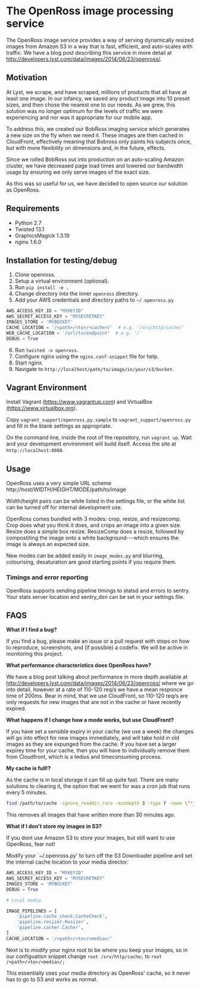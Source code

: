 # The OpenRoss image processing service

The OpenRoss image service provides a way of serving dynamically resized images from Amazon S3 in a way that is fast, efficient, and auto-scales with traffic.
We have a blog post describing this service in more detail at http://developers.lyst.com/data/images/2014/06/23/openross/.

## Motivation
At Lyst, we scrape, and have scraped, millions of products that all have at least one image.
In our infancy, we saved any product image into 10 preset sizes, and then chose the nearest one to our needs.
As we grew, this solution was no longer optimum for the levels of traffic we were experiencing and nor was it appropriate for our mobile app.

To address this, we created our BobRoss imaging service which generates a new size on the fly when we need it.
These images are then cached in CloudFront, effectively meaning that Bobross only paints his subjects once, but with more flexibility on dimensions and, in the future, effects.

Since we rolled BobRoss out into production on an auto-scaling Amazon cluster, we have decreased page load times and lowered our bandwidth usage by ensuring we only serve images of the exact size.

As this was so useful for us, we have decided to open source our solution as OpenRoss.

## Requirements

* Python 2.7
* Twisted 13.1
* GraphicsMagick 1.3.19
* nginx 1.6.0

## Installation for testing/debug

1. Clone openross.
2. Setup a virtual environment (optional).
3. Run `pip install -e .`
4. Change directory into the inner `openross` directory.
5. Add your AWS credentials and directory paths to `~/.openross.py`
```python
AWS_ACCESS_KEY_ID = "MYKEYID"
AWS_SECRET_ACCESS_KEY = "MYSECRETKEY"
IMAGES_STORE = 'MYBUCKET'
CACHE_LOCATION = '/<path>/<to>/<cache>/'  # e.g. '/srv/http/cache/'
WEB_CACHE_LOCATION = '/url/to/endpoint'  # e.g. '/'
DEBUG = True
```
6. Run `twisted -n openross`.
7. Configure nginx using the `nginx.conf-snippet` file for help.
8. Start nginx.
9. Navigate to `http://localhost/path/to/image/in/your/s3/bucket`.

## Vagrant Environment

Install Vagrant (https://www.vagrantup.com) and VirtualBox (https://www.virtualbox.org).

Copy `vagrant_support/openross.py.sample` to `vagrant_support/openross.py` and fill in the blank settings as appropriate.

On the command line, inside the root of the repository, run `vagrant up`. Wait and your development environment will build itself. Access the site at `http://localhost:8080`.

## Usage

OpenRoss uses a very simple URL scheme http://host/WIDTH/HEIGHT/MODE/path/to/image

Width/height pairs can be white listed in the settings file, or the white list can be turned off for internal development use.

OpenRoss comes bundled with 3 modes: crop, resize, and resizecomp.
Crop does what you think it does, and crops an image into a given size.
Resize does a simple box resize.
ResizeComp does a resize, followed by compostiting the image onto a white background---which ensures the image is always an expected size.

New modes can be added easily in `image_modes.py` and blurring, colourising, desaturation are good starting points if you require them.

### Timings and error reporting

OpenRoss supports sending pipeline timings to statsd and errors to sentry.
Your stats server location and sentry_dsn can be set in your settings file.

## FAQS

**What if I find a bug?**

If you find a bug, please make an issue or a pull request with steps on how to reproduce, screenshots, and (if possible) a codefix.
We will be active in monitoring this project.

**What performance characteristics does OpenRoss have?**

We have a blog post talking about performance in more depth available at http://developers.lyst.com/data/images/2014/06/23/openross/ where we go into detail, however at a rate of 110-120 req/s we have a mean responce time of 200ms.
Bear in mind, that we use CloudFront, so 110-120 req/s are only requests for new images that are not in the cache or have recently expired.

**What happens if I change how a mode works, but use CloudFront?**

If you have set a sensible expiry in your cache (we use a week) the changes will go into effect for new images immediately, and will take hold in old images as they are expunged from the cache.
If you have set a larger expirey time for your cache, then you will have to individually remove them from Cloudfront, which is a tedius and timeconsuming process.

**My cache is full!?**

As the cache is in local storage it can fill up quite fast.
There are many solutions to clearing it, the option that we went for was a cron job that runs every 5 minutes.
```bash
find /path/to/cache -ignore_readdir_race -mindepth 3 -type f -name \"*jpeg\" -mmin +30 -delete >/dev/null 2>&1
```
This removes all images that have written more than 30 minutes ago.

**What if I don't store my images in S3?**

If you dont use Amazon S3 to store your images, but still want to use OpenRoss, fear not!

Modify your `~/.openross.py' to turn off the S3 Downloader pipeline and set the internal cache location to your media director:
```python
AWS_ACCESS_KEY_ID = "MYKEYID"
AWS_SECRET_ACCESS_KEY = "MYSECRETKEY"
IMAGES_STORE = 'MYBUCKET'
DEBUG = True         

# Local media

IMAGE_PIPELINES = [
    'pipeline.cache_check.CacheCheck',
    'pipeline.resizer.Resizer',
    'pipeline.cacher.Cacher',
]
CACHE_LOCATION = '/<path>/<to>/<media>/'
```

Next is to modify your nginx root to be where you keep your images, so in our configuation snippet change `root /srv/http/cache;` to `root /<path>/<to>/<media>/;`

This essentially uses your media directory as OpenRoss' cache, so it never has to go to S3 and works as normal.
